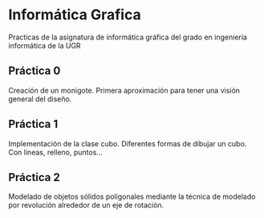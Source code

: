 # Informática Grafica
Practicas de la asignatura de informática gráfica del grado en ingeniería informática de la UGR
## Práctica 0
Creación de un monigote. Primera aproximación para tener una visión general del diseño.
## Práctica 1
Implementación de la clase cubo. Diferentes formas de dibujar un cubo. Con lineas, relleno, puntos...
## Práctica 2
Modelado de objetos sólidos poligonales mediante la técnica de modelado por revolución alrededor de un eje de rotación.
